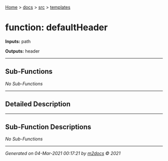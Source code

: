 [Home](../../index.md) > [docs](../../docs_index.md) > [src](../src_index.md) > [templates](templates_index.md)  


# function: defaultHeader



**Inputs:** path

**Outputs:** header

 ***

## Sub-Functions

*No Sub-Functions*

 ***

## Detailed Description



 ***

## Sub-Function Descriptions

*No Sub-Functions*


***

*Generated on 04-Mar-2021 00:17:21 by [m2docs](https://github.com/crgnam-research/m2docs) © 2021*
